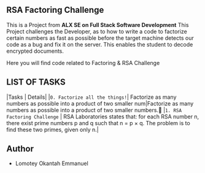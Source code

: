## RSA Factoring Challenge ##
This is a Project from **ALX SE on Full Stack Software Development**
This Project challenges the Developer, as to how to write a code to factorize certain numbers as fast as possible before the target machine detects our code as a bug and fix it on the server.
This enables the student to decode encrypted documents.

Here you will find code related to Factoring & RSA Challenge

## LIST OF TASKS
|Tasks | Details|
|`0. Factorize all the things!`| Factorize as many numbers as possible into a product of two smaller num|Factorize as many numbers as possible into a product of two smaller numbers.
|`1. RSA Factoring Challenge` | RSA Laboratories states that: for each RSA number n, there exist prime numbers p and q such that n = p × q. The problem is to find these two primes, given only n.|

## Author
* Lomotey Okantah Emmanuel
